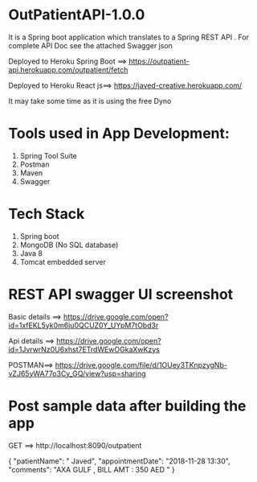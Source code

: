 # OutPatientAPI-1.0.0

It is a Spring boot application which translates to a Spring REST API .
For complete API Doc see the attached Swagger json 

Deployed to Heroku Spring Boot ==> https://outpatient-api.herokuapp.com/outpatient/fetch

Deployed to Heroku React js==> https://javed-creative.herokuapp.com/ 

It may take some time as it is using the free Dyno


Tools used in App  Development:
===============================
1. Spring Tool Suite
2. Postman
3. Maven
4. Swagger

Tech Stack
===========
1. Spring boot
2. MongoDB (No SQL database)
3. Java 8
4. Tomcat embedded server 

REST API swagger UI screenshot
==============================
Basic details ==> https://drive.google.com/open?id=1xfEKL5yk0m6ju0QCUZ0Y_UYpM7tObd3r

Api details ==> https://drive.google.com/open?id=1JvrwrNz0U6xhst7ETrdWEwOGkaXwKzys

POSTMAN==> https://drive.google.com/file/d/1OUey3TKnpzygNb-vZJ65yWA77o3Cy_GQ/view?usp=sharing


Post sample data after building the app  
==========================================

GET ==>  http://localhost:8090/outpatient 

   {
        "patientName": " Javed",
        "appointmentDate": "2018-11-28 13:30",
        "comments": "AXA GULF , BILL AMT : 350 AED "
    }
